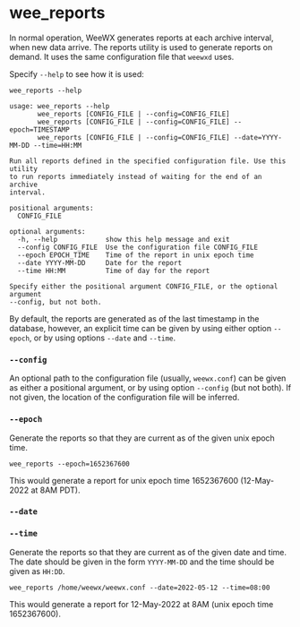 # wee_reports

In normal operation, WeeWX generates reports at each archive interval, when
new data arrive. The reports utility is used to generate reports on demand.
It uses the same configuration file that `weewxd` uses.

Specify `--help` to see how it is used:
```
wee_reports --help
```
```
usage: wee_reports --help
       wee_reports [CONFIG_FILE | --config=CONFIG_FILE]
       wee_reports [CONFIG_FILE | --config=CONFIG_FILE] --epoch=TIMESTAMP
       wee_reports [CONFIG_FILE | --config=CONFIG_FILE] --date=YYYY-MM-DD --time=HH:MM

Run all reports defined in the specified configuration file. Use this utility
to run reports immediately instead of waiting for the end of an archive
interval.

positional arguments:
  CONFIG_FILE

optional arguments:
  -h, --help            show this help message and exit
  --config CONFIG_FILE  Use the configuration file CONFIG_FILE
  --epoch EPOCH_TIME    Time of the report in unix epoch time
  --date YYYY-MM-DD     Date for the report
  --time HH:MM          Time of day for the report

Specify either the positional argument CONFIG_FILE, or the optional argument
--config, but not both.
```

By default, the reports are generated as of the last timestamp in the database,
however, an explicit time can be given by using either option `--epoch`, or by
using options `--date` and `--time`.

### `--config`

An optional path to the configuration file (usually, `weewx.conf`) can be given
as either a positional argument, or by using option `--config` (but not both).
If not given, the location of the configuration file will be inferred.

### `--epoch`

Generate the reports so that they are current as of the given unix epoch time.

```
wee_reports --epoch=1652367600
```

This would generate a report for unix epoch time 1652367600 (12-May-2022 at
8AM PDT).

### `--date`
### `--time`

Generate the reports so that they are current as of the given date
and time. The date should be given in the form `YYYY-MM-DD` and the time should
be given as `HH:DD`.

```
wee_reports /home/weewx/weewx.conf --date=2022-05-12 --time=08:00
```

This would generate a report for 12-May-2022 at 8AM (unix epoch time
1652367600).

